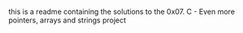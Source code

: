 this is a readme containing the solutions to the 0x07. C - Even more pointers, arrays and strings project
